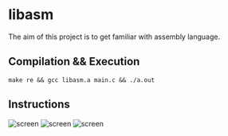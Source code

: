 # libasm

The aim of this project is to get familiar with assembly language.

## Compilation && Execution

```
make re && gcc libasm.a main.c && ./a.out
```

## Instructions

![screen](https://github.com/AlexDos-42/img/blob/master/Screen%20Shot%202020-02-17%20at%2012.58.02%20PM.png?raw=true)
![screen](https://github.com/AlexDos-42/img/blob/master/Screen%20Shot%202020-02-17%20at%201.13.54%20PM.png?raw=true)
![screen](https://github.com/AlexDos-42/img/blob/master/Screen%20Shot%202020-02-17%20at%201.13.10%20PM.png?raw=true)
